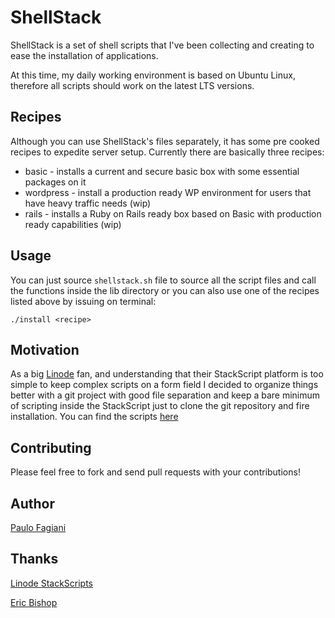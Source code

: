 ShellStack
=====

ShellStack is a set of shell scripts that I've been collecting and creating to ease the installation of applications.

At this time, my daily working environment is based on Ubuntu Linux, therefore all scripts should work on the latest LTS versions.

Recipes
-----

Although you can use ShellStack's files separately, it has some pre cooked recipes to expedite server setup. Currently there are basically three recipes:

* basic - installs a current and secure basic box with some essential packages on it
* wordpress - install a production ready WP environment for users that have heavy traffic needs (wip)
* rails - installs a Ruby on Rails ready box based on Basic with production ready capabilities (wip)

Usage
-----

You can just source `shellstack.sh` file to source all the script files and call the functions inside the lib directory or you can also use one of the recipes listed above by issuing on terminal:

`./install <recipe>`

Motivation
-----

As a big [Linode](http://linode.com) fan, and understanding that their StackScript platform is too simple to keep complex scripts on a form field I decided to organize things better with a git project with good file separation and keep a bare minimum of scripting inside the StackScript just to clone the git repository and fire installation. You can find the scripts [here](http://www.linode.com/stackscripts/browse/?ss_keyword=fagiani)

Contributing
-----

Please feel free to fork and send pull requests with your contributions!

Author
-----

[Paulo Fagiani](https://github.com/fagiani)

Thanks
-----

[Linode StackScripts](http://linode.com/stackscripts)

[Eric Bishop](http://github.com/ericpaulbishop)
